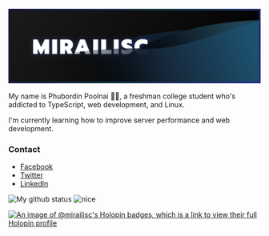 ![banner](https://raw.githubusercontent.com/Mirailisc/Mirailisc/main/github_banner.svg)

My name is Phubordin Poolnai 🧒🏽, a freshman college student who's addicted to TypeScript, web development, and Linux.

I'm currently learning how to improve server performance and web development.

### Contact
- [Facebook](https://facebook.com/MirailiscLm)
- [Twitter](https://twitter.com/Mirailisc)
- [LinkedIn](https://www.linkedin.com/in/phubordin/)

![My github status](https://github-readme-stats.vercel.app/api?username=mirailisc&show_icons=true&theme=tokyonight) <img src="https://media.tenor.com/pkDcBFnvuWoAAAAd/my-reaction-to-that-information-suisei.gif" alt="nice" width="200">

[![An image of @mirailisc's Holopin badges, which is a link to view their full Holopin profile](https://holopin.me/mirailisc)](https://holopin.io/@mirailisc)

